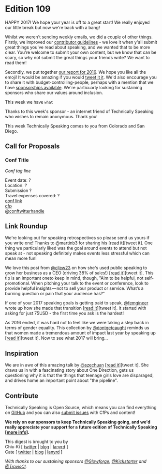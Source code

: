 # Edition 109

HAPPY 2017! We hope your year is off to a great start! We really enjoyed our little break but now we're back with a bang!

Whilst we weren't sending weekly emails, we did a couple of other things. Firstly, we improved our [contributor guidelines](https://github.com/catehstn/technically-speaking/blob/master/CONTRIBUTING.md) - we love it when y'all submit great things you've read about speaking, and we wanted that to be more clear. You're welcome to submit your own content, but we know that can be scary, so why not submit the great things your friends write? We want to read them!

Secondly, we put together [our report for 2016](https://cate.blog/2017/01/24/technically-speaking-2016-emoji-report/). We hope you like all the emoji! It would be amazing if you would [tweet it it](https://twitter.com/home?status=Check%20out%20the%20%40techspeakdigest%202016%20emoji%20report!%20https%3A//cate.blog/2017/01/24/technically-speaking-2016-emoji-report/). We'd also encourage you to share it with budget-controlling-people, perhaps with a mention that we have [sponsorships available](https://techspeak.email/sponsorship/). We're particuarly looking for sustaining sponsors who share our values around inclusion.

This week we have `what`

Thanks to this week's sponsor - an internet friend of Technically Speaking who wishes to remain anonymous. Thank you!

This week Technically Speaking comes to you from Colorado and San Diego.


## Call for Proposals

### Conf Title  
*Conf tag line*

Event date: ?  
Location: ?  
Submission ?  
Travel expenses covered: ?  
[conf link](?)  
[cfp](?)  
[@conftwitterhandle](?)


## Link Roundup

We're looking out for speaking retrospectives so please send us yours if you write one! Thanks to [@martinb3](http://twitter.com/martinb3) for sharing his [[read it](http://martinb3.io/public-speaking-2016/)][tweet it]. One thing we particularly liked was the goal around events to attend but not speak at - not speaking definitely makes events less stressful which can mean more fun!

We love this post from [@cjlew23](http://twitter.com/cjlew23) on how she's used public speaking to grow her business as a CEO (driving 38% of sales!) [[read it](https://m.signalvnoise.com/what-i-learned-speaking-at-events-as-a-ceo-for-the-past-2-5-years-8c772664af23#.cmwikl9lc)][tweet it]. This tip is an important oneto keep in mind, though, "Aim to be helpful, not self-promotional. When pitching your talk to the event or conference, look to provide helpful insights — not to sell your product or service. What’s a burning question or pain that your audience has?"

If one of your 2017 speaking goals is getting paid to speak, [@femgineer](http://twitter.com/femgineer) wrote up how she made that transition [[read it](https://www.entrepreneur.com/article/247382)][tweet it]. It started with asking for just 75USD - the first time you ask is the hardest!

As 2016 ended, it was hard not to feel like we were taking a step back in terms of gender equality. This collection by [@dontgetcaught](http://twitter.com/dontgetcaught) reminds us that women made a tremendous amount of impact last year by speaking up [[read it](http://eloquentwoman.blogspot.com.uy/2016/12/the-10-most-important-speeches-by-women.html)][tweet it]. Now to see what 2017 will bring... 

## Inspiration

We are in awe of this amazing talk by [@szechuan](http://twitter.com/szechuan) [[read it](http://www.sachajudd.com/one-direction)][tweet it]. She draws us in with a fascinating story about One Direction, gets us questioning why it is that the things that teenage girls love are disparaged, and drives home an important point about "the pipeline".

## Contribute

Technically Speaking is Open Source, which means you can find everything on [GitHub](https://github.com/catehstn/technically-speaking/) and you can also [submit issues](https://github.com/catehstn/technically-speaking/issues/new) with CfPs and content!

**We rely on our sponsors to keep Technically Speaking going, and we'd really appreciate your support for a future edition of Technically Speaking [[more info](http://www.techspeak.email/sponsorship/)].**  


This digest is brought to you by  
Chiu-Ki [ [twitter](https://twitter.com/chiuki) | [blog](http://blog.sqisland.com/) | [lanyrd](http://lanyrd.com/profile/chiuki/) ]  
Cate [ [twitter](https://twitter.com/catehstn) | [blog](http://www.cate.blog/) | [lanyrd](http://lanyrd.com/profile/catehstn/) ]

*With thanks to our sustaining sponsors [@Glowforge](http://twitter.com/glowforge), [@Kickstarter](http://twitter.com/kickstarter) and [@TravisCI](http://twitter.com/travisci).*
